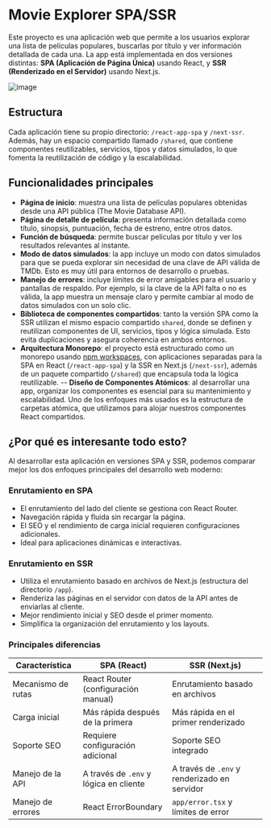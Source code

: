 # Movie Explorer SPA/SSR

Este proyecto es una aplicación web que permite a los usuarios explorar una lista de películas populares, buscarlas por título y ver información detallada de cada una. La app está implementada en dos versiones distintas: **SPA (Aplicación de Página Única)** usando React, y **SSR (Renderizado en el Servidor)** usando Next.js.

![image](https://github.com/user-attachments/assets/d2cb9720-903d-48d9-a2ec-3f1e71180e81)

## Estructura

Cada aplicación tiene su propio directorio: `/react-app-spa` y `/next-ssr`. Además, hay un espacio compartido llamado `/shared`, que contiene componentes reutilizables, servicios, tipos y datos simulados, lo que fomenta la reutilización de código y la escalabilidad.

## Funcionalidades principales

- **Página de inicio**: muestra una lista de películas populares obtenidas desde una API pública (The Movie Database API).
- **Página de detalle de película**: presenta información detallada como título, sinopsis, puntuación, fecha de estreno, entre otros datos.
- **Función de búsqueda**: permite buscar películas por título y ver los resultados relevantes al instante.
- **Modo de datos simulados**: la app incluye un modo con datos simulados para que se pueda explorar sin necesidad de una clave de API válida de TMDb. Esto es muy útil para entornos de desarrollo o pruebas.
- **Manejo de errores**: incluye límites de error amigables para el usuario y pantallas de respaldo. Por ejemplo, si la clave de la API falta o no es válida, la app muestra un mensaje claro y permite cambiar al modo de datos simulados con un solo clic.
- **Biblioteca de componentes compartidos**: tanto la versión SPA como la SSR utilizan el mismo espacio compartido `shared`, donde se definen y reutilizan componentes de UI, servicios, tipos y lógica simulada. Esto evita duplicaciones y asegura coherencia en ambos entornos.
- **Arquitectura Monorepo**: el proyecto está estructurado como un monorepo usando [npm workspaces](https://docs.npmjs.com/cli/v8/using-npm/workspaces), con aplicaciones separadas para la SPA en React (`/react-app-spa`) y la SSR en Next.js (`/next-ssr`), además de un paquete compartido (`/shared`) que encapsula toda la lógica reutilizable.
  -- **Diseño de Componentes Atómicos**: al desarrollar una app, organizar los componentes es esencial para su mantenimiento y escalabilidad. Uno de los enfoques más usados es la estructura de carpetas atómica, que utilizamos para alojar nuestros componentes React compartidos.

## ¿Por qué es interesante todo esto?

Al desarrollar esta aplicación en versiones SPA y SSR, podemos comparar mejor los dos enfoques principales del desarrollo web moderno:

### Enrutamiento en SPA

- El enrutamiento del lado del cliente se gestiona con React Router.
- Navegación rápida y fluida sin recargar la página.
- El SEO y el rendimiento de carga inicial requieren configuraciones adicionales.
- Ideal para aplicaciones dinámicas e interactivas.

### Enrutamiento en SSR

- Utiliza el enrutamiento basado en archivos de Next.js (estructura del directorio `/app`).
- Renderiza las páginas en el servidor con datos de la API antes de enviarlas al cliente.
- Mejor rendimiento inicial y SEO desde el primer momento.
- Simplifica la organización del enrutamiento y los layouts.

### Principales diferencias

| Característica     | SPA (React)                            | SSR (Next.js)                                |
| ------------------ | -------------------------------------- | -------------------------------------------- |
| Mecanismo de rutas | React Router (configuración manual)    | Enrutamiento basado en archivos              |
| Carga inicial      | Más rápida después de la primera       | Más rápida en el primer renderizado          |
| Soporte SEO        | Requiere configuración adicional       | Soporte SEO integrado                        |
| Manejo de la API   | A través de `.env` y lógica en cliente | A través de `.env` y renderizado en servidor |
| Manejo de errores  | React ErrorBoundary                    | `app/error.tsx` y límites de error           |
